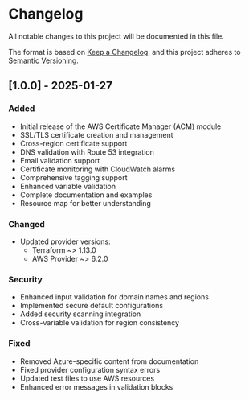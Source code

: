 # Changelog

All notable changes to this project will be documented in this file.

The format is based on [Keep a Changelog](https://keepachangelog.com/en/1.0.0/),
and this project adheres to [Semantic Versioning](https://semver.org/spec/v2.0.0.html).

## [1.0.0] - 2025-01-27

### Added
- Initial release of the AWS Certificate Manager (ACM) module
- SSL/TLS certificate creation and management
- Cross-region certificate support
- DNS validation with Route 53 integration
- Email validation support
- Certificate monitoring with CloudWatch alarms
- Comprehensive tagging support
- Enhanced variable validation
- Complete documentation and examples
- Resource map for better understanding

### Changed
- Updated provider versions:
  - Terraform ~> 1.13.0
  - AWS Provider ~> 6.2.0

### Security
- Enhanced input validation for domain names and regions
- Implemented secure default configurations
- Added security scanning integration
- Cross-variable validation for region consistency

### Fixed
- Removed Azure-specific content from documentation
- Fixed provider configuration syntax errors
- Updated test files to use AWS resources
- Enhanced error messages in validation blocks
